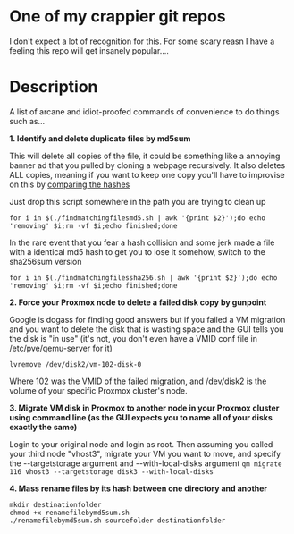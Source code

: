 # One of my crappier git repos

I don't expect a lot of recognition for this. For some scary reasn I have a feeling this repo will get insanely popular....

# Description

A list of arcane and idiot-proofed commands of convenience to do things such as...

**1. Identify and delete duplicate files by md5sum**

This will delete all copies of the file, it could be something like a annoying banner ad that you pulled by cloning a webpage recursively. It also deletes ALL copies, meaning if you want to keep one copy you'll have to improvise on this by <a href="https://superuser.com/questions/1363200/remove-duplicate-files-by-comparing-them-with-md5-recursively">comparing the hashes</a>

Just drop this script somewhere in the path you are trying to clean up

```for i in $(./findmatchingfilesmd5.sh | awk '{print $2}');do echo 'removing' $i;rm -vf $i;echo finished;done```

In the rare event that you fear a hash collision and some jerk made a file with a identical md5 hash to get you to lose it somehow, switch to the sha256sum version

```
for i in $(./findmatchingfilessha256.sh | awk '{print $2}');do echo 'removing' $i;rm -vf $i;echo finished;done
```

**2. Force your Proxmox node to delete a failed disk copy by gunpoint**

Google is dogass for finding good answers but if you failed a VM migration and you want to delete the disk that is wasting space and the GUI tells you the disk is "in use" (it's not, you don't even have a VMID conf file in /etc/pve/qemu-server for it)

```lvremove /dev/disk2/vm-102-disk-0```

Where 102 was the VMID of the failed migration, and /dev/disk2 is the volume of your specific Proxmox cluster's node.

**3. Migrate VM disk in Proxmox to another node in your Proxmox cluster using command line (as the GUI expects you to name all of your disks exactly the same)**

Login to your original node and login as root. Then assuming you called your third node "vhost3", migrate your VM you want to move, and specify the --targetstorage argument and --with-local-disks argument
`qm migrate 116 vhost3 --targetstorage disk3 --with-local-disks`

**4. Mass rename files by its hash between one directory and another**

```
mkdir destinationfolder
chmod +x renamefilebymd5sum.sh
./renamefilebymd5sum.sh sourcefolder destinationfolder
```
```
